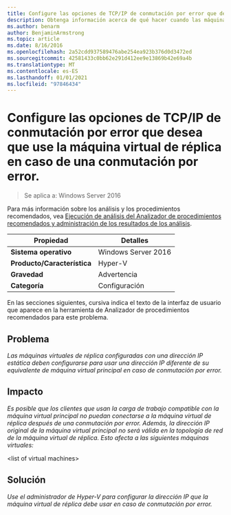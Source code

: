 ```yaml
---
title: Configure las opciones de TCP/IP de conmutación por error que desea que use la máquina virtual de réplica en caso de una conmutación por error.
description: Obtenga información acerca de qué hacer cuando las máquinas virtuales de réplica configuradas con una dirección IP estática deben configurarse para usar una dirección IP diferente de su equivalente de máquina virtual principal en caso de conmutación por error.
ms.author: benarm
author: BenjaminArmstrong
ms.topic: article
ms.date: 8/16/2016
ms.openlocfilehash: 2a52cdd937589476abe254ea923b376d0d3472ed
ms.sourcegitcommit: 42581433c0bb62e291d412ee9e13869b42e69a4b
ms.translationtype: MT
ms.contentlocale: es-ES
ms.lasthandoff: 01/01/2021
ms.locfileid: "97846434"
---
```

# <a name="configure-the-failover-tcpip-settings-that-you-want-the-replica-virtual-machine-to-use-in-the-event-of-a-failover"></a>Configure las opciones de TCP/IP de conmutación por error que desea que use la máquina virtual de réplica en caso de una conmutación por error.

>Se aplica a: Windows Server 2016

Para más información sobre los análisis y los procedimientos recomendados, vea [Ejecución de análisis del Analizador de procedimientos recomendados y administración de los resultados de los análisis](https://go.microsoft.com/fwlink/p/?LinkID=223177).

|Propiedad|Detalles|
|-|-|
|**Sistema operativo**|Windows Server 2016|
|**Producto/Característica**|Hyper-V|
|**Gravedad**|Advertencia|
|**Categoría**|Configuración|

En las secciones siguientes, cursiva indica el texto de la interfaz de usuario que aparece en la herramienta de Analizador de procedimientos recomendados para este problema.

## <a name="issue"></a>Problema
*Las máquinas virtuales de réplica configuradas con una dirección IP estática deben configurarse para usar una dirección IP diferente de su equivalente de máquina virtual principal en caso de conmutación por error.*

## <a name="impact"></a>Impacto
*Es posible que los clientes que usan la carga de trabajo compatible con la máquina virtual principal no puedan conectarse a la máquina virtual de réplica después de una conmutación por error. Además, la dirección IP original de la máquina virtual principal no será válida en la topología de red de la máquina virtual de réplica. Esto afecta a las siguientes máquinas virtuales:*

\<list of virtual machines>

## <a name="resolution"></a>Solución
*Use el administrador de Hyper-V para configurar la dirección IP que la máquina virtual de réplica debe usar en caso de conmutación por error.*



